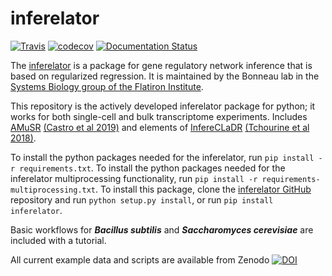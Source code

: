 # inferelator 

[![Travis](https://travis-ci.org/flatironinstitute/inferelator.svg?branch=master)](https://travis-ci.org/flatironinstitute/inferelator)
[![codecov](https://codecov.io/gh/flatironinstitute/inferelator/branch/master/graph/badge.svg)](https://codecov.io/gh/flatironinstitute/inferelator)
[![Documentation Status](https://readthedocs.org/projects/inferelator/badge/?version=latest)](https://inferelator.readthedocs.io/en/latest/?badge=latest)

The [inferelator](https://doi.org/10.1186/gb-2006-7-5-r36) is a package for gene regulatory network inference that is based on regularized regression. 
It is maintained by the Bonneau lab in the [Systems Biology group of the Flatiron Institute](https://www.simonsfoundation.org/flatiron/center-for-computational-biology/systems-biology/).

This repository is the actively developed inferelator package for python; it works for both single-cell and bulk transcriptome experiments.
Includes [AMuSR](https://github.com/simonsfoundation/multitask_inferelator/tree/AMuSR/inferelator_ng)  [(Castro et al 2019)](https://doi.org/10.1371/journal.pcbi.1006591)
and elements of [InfereCLaDR](https://github.com/simonsfoundation/inferelator_ng/tree/InfereCLaDR) [(Tchourine et al 2018)](https://doi.org/10.1016/j.celrep.2018.03.048).

To install the python packages needed for the inferelator, run `pip install -r requirements.txt`.
To install the python packages needed for the inferelator multiprocessing functionality, run `pip install -r requirements-multiprocessing.txt`.
To install this package, clone the [inferelator GitHub](https://github.com/flatironinstitute/inferelator) repository and run `python setup.py install`, or run `pip install inferelator`.

Basic workflows for ***Bacillus subtilis*** and ***Saccharomyces cerevisiae*** are included with a tutorial. 

All current example data and scripts are available from Zenodo 
[![DOI](https://zenodo.org/badge/DOI/10.5281/zenodo.3355524.svg)](https://doi.org/10.5281/zenodo.3355524)
